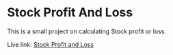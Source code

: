 # Stock Profit And Loss
This is a small project on calculating Stock profit or loss.

Live link: [Stock Profit and Loss](https://rahuldhiman-profitloss.netlify.app/)
